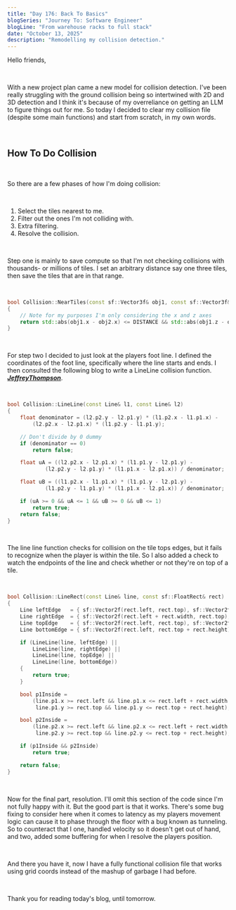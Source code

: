 ```yaml
---
title: "Day 176: Back To Basics"
blogSeries: "Journey To: Software Engineer"
blogLine: "From warehouse racks to full stack"
date: "October 13, 2025"
description: "Remodelling my collision detection."
---
```


Hello friends,

<br>

With a new project plan came a new model for collision detection. I've been really struggling with the ground collision being so intertwined with 2D and 3D detection and I think it's because of my overreliance on getting an LLM to figure things out for me. So today I decided to clear my collision file (despite some main functions) and start from scratch, in my own words.

<br>

## How To Do Collision

<br>

So there are a few phases of how I'm doing collision:

<br>

1. Select the tiles nearest to me.
2. Filter out the ones I'm not colliding with.
3. Extra filtering.
4. Resolve the collision.

<br>

Step one is mainly to save compute so that I'm not checking collisions with thousands- or millions of tiles. I set an arbitrary distance say one three tiles, then save the tiles that are in that range. 

<br>

```cpp
bool Collision::NearTiles(const sf::Vector3f& obj1, const sf::Vector3f& obj2)
{
    // Note for my purposes I'm only considering the x and z axes
    return std::abs(obj1.x - obj2.x) <= DISTANCE && std::abs(obj1.z - obj2.z) <= DISTANCE;
}
```

<br>

For step two I decided to just look at the players foot line. I defined the coordinates of the foot line, specifically where the line starts and ends. I then consulted the following blog to write a LineLine collision function. ***[JeffreyThompson](https://www.jeffreythompson.org/collision-detection/line-line.php)***. 

<br>

```cpp
bool Collision::LineLine(const Line& l1, const Line& l2)
{
    float denominator = (l2.p2.y - l2.p1.y) * (l1.p2.x - l1.p1.x) - 
        (l2.p2.x - l2.p1.x) * (l1.p2.y - l1.p1.y);

    // Don't divide by 0 dummy
    if (denominator == 0)
        return false;

    float uA = ((l2.p2.x - l2.p1.x) * (l1.p1.y - l2.p1.y) - 
            (l2.p2.y - l2.p1.y) * (l1.p1.x - l2.p1.x)) / denominator;

    float uB = ((l1.p2.x - l1.p1.x) * (l1.p1.y - l2.p1.y) - 
            (l1.p2.y - l1.p1.y) * (l1.p1.x - l2.p1.x)) / denominator;

    if (uA >= 0 && uA <= 1 && uB >= 0 && uB <= 1)
        return true;
    return false;
}
```

<br>

The line line function checks for collision on the tile tops edges, but it fails to recognize when the player is within the tile. So I also added a check to watch the endpoints of the line and check whether or not they're on top of a tile.

<br>

```cpp
bool Collision::LineRect(const Line& line, const sf::FloatRect& rect)
{
    Line leftEdge   = { sf::Vector2f(rect.left, rect.top), sf::Vector2f(rect.left, rect.top + rect.height) };
    Line rightEdge  = { sf::Vector2f(rect.left + rect.width, rect.top), sf::Vector2f(rect.left + rect.width, rect.top + rect.height) };
    Line topEdge    = { sf::Vector2f(rect.left, rect.top), sf::Vector2f(rect.left + rect.width, rect.top) };
    Line bottomEdge = { sf::Vector2f(rect.left, rect.top + rect.height), sf::Vector2f(rect.left + rect.width, rect.top + rect.height) };

    if (LineLine(line, leftEdge) ||
        LineLine(line, rightEdge) ||
        LineLine(line, topEdge) ||
        LineLine(line, bottomEdge))
    {
        return true;
    }

    bool p1Inside =
        (line.p1.x >= rect.left && line.p1.x <= rect.left + rect.width &&
         line.p1.y >= rect.top && line.p1.y <= rect.top + rect.height);

    bool p2Inside =
        (line.p2.x >= rect.left && line.p2.x <= rect.left + rect.width &&
         line.p2.y >= rect.top && line.p2.y <= rect.top + rect.height);

    if (p1Inside && p2Inside)
        return true;

    return false;
}
```

<br>

Now for the final part, resolution. I'll omit this section of the code since I'm not fully happy with it. But the good part is that it works. There's some bug fixing to consider here when it comes to latency as my players movement logic can cause it to phase through the floor with a bug known as tunneling. So to counteract that I one, handled velocity so it doesn't get out of hand, and two, added some buffering for when I resolve the players position.

<br>

And there you have it, now I have a fully functional collision file that works using grid coords instead of the mashup of garbage I had before.

<br>

Thank you for reading today's blog, until tomorrow.